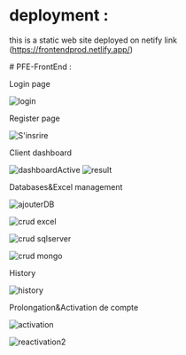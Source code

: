 
 # deployment :
 this is a static web site deployed on netify link (https://frontendprod.netlify.app/)

 
 # PFE-FrontEnd : 

Login page 

![login](https://github.com/houssam15/PFE-FrontEnd/assets/72769497/0ddb22f8-ec85-4fc8-8814-df073ee954f6)

Register page

![S'insrire](https://github.com/houssam15/PFE-FrontEnd/assets/72769497/6a2df752-4e6d-4267-8da9-399fa55f9917)

Client dashboard

![dashboardActive](https://github.com/houssam15/PFE-FrontEnd/assets/72769497/955d53c1-b74e-47d7-8521-55aff2b8fb8f)
![result](https://github.com/houssam15/PFE-FrontEnd/assets/72769497/33e7287a-3b72-4147-82fb-224987fd1bfd)

Databases&Excel management

![ajouterDB](https://github.com/houssam15/PFE-FrontEnd/assets/72769497/be55bbca-ad5d-4b7e-aabf-25d4a19d983d)

![crud excel ](https://github.com/houssam15/PFE-FrontEnd/assets/72769497/6e8a842d-609f-48ee-8a4e-d16f929186a9)

![crud sqlserver](https://github.com/houssam15/PFE-FrontEnd/assets/72769497/0452a796-8e90-4160-bb40-ed54ff7e09d5)

![crud mongo](https://github.com/houssam15/PFE-FrontEnd/assets/72769497/8bca9dac-3ce0-4dfe-89a4-dd2846a87396)


History 

![history](https://github.com/houssam15/PFE-FrontEnd/assets/72769497/c2e4e8ea-59b3-4f2e-9d91-1726eb468fb5)

Prolongation&Activation de compte

![activation](https://github.com/houssam15/PFE-FrontEnd/assets/72769497/4774197b-64d3-4cbe-9143-65212d4eff06)


![reactivation2](https://github.com/houssam15/PFE-FrontEnd/assets/72769497/c1889697-c17f-4b7b-aa6a-b8f40c464238)
